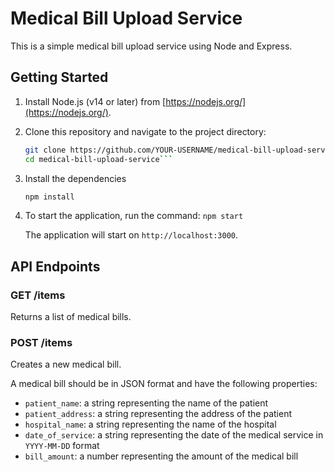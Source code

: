 # Medical Bill Upload Service

This is a simple medical bill upload service using Node and Express.

## Getting Started

1. Install Node.js (v14 or later) from [https://nodejs.org/](https://nodejs.org/).

2. Clone this repository and navigate to the project directory:

   ```sh
   git clone https://github.com/YOUR-USERNAME/medical-bill-upload-service.git
   cd medical-bill-upload-service```

3. Install the dependencies

    ```sh
    npm install

4. To start the application, run the command: `npm start`

   The application will start on `http://localhost:3000`.

## API Endpoints

### GET /items

Returns a list of medical bills.

### POST /items

Creates a new medical bill.

A medical bill should be in JSON format and have the following properties:

- `patient_name`: a string representing the name of the patient
- `patient_address`: a string representing the address of the patient
- `hospital_name`: a string representing the name of the hospital
- `date_of_service`: a string representing the date of the medical service in `YYYY-MM-DD` format
- `bill_amount`: a number representing the amount of the medical bill
